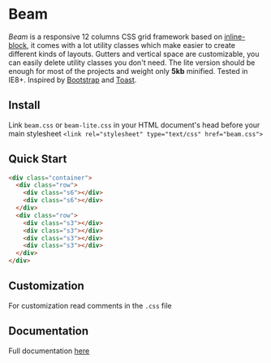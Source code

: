 # Beam

*Beam* is a responsive 12 columns CSS grid framework based on [inline-block](https://www.w3schools.com/css/css_inline-block.asp), it comes with a lot utility classes which make easier to create different kinds of layouts. Gutters and vertical space are customizable, you can easily delete utility classes you don't need. The lite version should be enough for most of the projects and weight only <b>5kb</b> minified. Tested in IE8+. Inspired by [Bootstrap](https://github.com/twbs/bootstrap) and [Toast](https://github.com/daneden/Toast).

## Install

Link `beam.css` or `beam-lite.css` in your HTML document's head before your main stylesheet `<link rel="stylesheet" type="text/css" href="beam.css">`

## Quick Start

```html
<div class="container">
  <div class="row">
    <div class="s6"></div>
    <div class="s6"></div>
  </div>
  <div class="row">
    <div class="s3"></div>
    <div class="s3"></div>
    <div class="s3"></div>
    <div class="s3"></div>
  </div>
</div>
```

## Customization

For customization read comments in the `.css` file

## Documentation

Full documentation [here](https://pldg.github.io/beam/)
